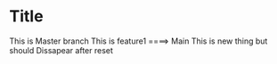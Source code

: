 # Title
This is Master branch
This is feature1 ====> Main
This is new thing but should Dissapear after reset